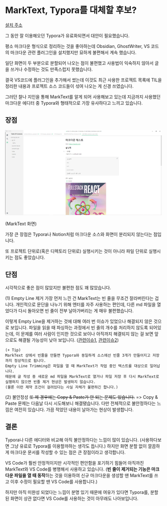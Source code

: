 # MarkText, Typora를 대체할 후보?

[설치 주소](https://github.com/marktext/marktext)

그 동안 잘 이용해오던 Typora가 유료화되면서 대안이 필요했습니다.

평소 마크다운 형식으로 정리하는 것을 좋아하는데 Obsidian, GhostWriter, VS 코드의 마크다운 관련 플러그인을 설치했지만 묘하게 불편해서 계속 했습니다.



일단 화면이 두 부분으로 분할되어 나오는 점이 불편했고 사용법이 익숙하지 않아서 글을 쓰거나 수정하는 것도 만족스럽지 못했습니다.



결국 VS코드에 플러그인을 추가해서 썼는데 이것도 최근 사용한 프로젝트 목록에 TIL을 정리한 내용과 프로젝트 소스 코드들이 섞여 나오는 게 신경 쓰였습니다.

그러던 찰나 지인을 통해 MarkText를 알게 되어 사용해보고 있는데 지금까지 사용했던 마크다운 에디터 중 Typora와 형태적으로 가장 유사하다고 느끼고 있습니다.

## 장점

![MarkText 화면](../../../../public/assets/20220729marktext01.png)

(MarkText 화면)

가장 큰 장점은 Typora나 Notion처럼 마크다운 소스와 화면이 분리되지 않는다는 점입니다.

또 프로젝트 단위로(혹은 디렉토리 단위로) 실행시키는 것이 아니라 파일 단위로 실행시키는 점도 좋았습니다.



## 단점

시각적으로 좋은 점이 많았지만 불편한 점도 꽤 많았습니다.

(1) Empty Line 제거
가장 먼저 느낀 건 MarkText는 빈 줄을 무조건 잘라버린다는 겁니다. 개인적으로 문단을 나누기 위해 엔터를 자주 사용하는 편인데, 다른 md 파일을 열었다가 다시 돌아오면 빈 줄이 전부 날아가버리는 게 매우 불편했습니다. 

이렇게 Empty Line을 제거하는 것에 대해 여러 번 이슈가 있었으나 해결되지 않은 것으로 보입니다. 파일을 읽을 때 파싱하는 과정에서 빈 줄의 개수를 처리하지 않도록 되어있는데, 이 문제를 여러 사람이 인지한 것으로 보이나 아직까지 해결되지 않는 걸 보면 앞으로도 해결될 가능성이 낮아 보입니다. ([관련이슈1](https://github.com/marktext/marktext/issues/1354), [관련이슈2](https://github.com/marktext/marktext/issues/2189))

```
(+ Tip)
MarkText 상에서 빈줄을 만들면 Typora와 동일하게 소스에선 빈줄 3개가 만들어지고 저장까지 정상적으로 됩니다.
Empty Line Trimming은 파일을 열 때 MarkText가 작업 중인 텍스트를 대상으로 일어납니다.
때문에 글 작성 중 새로운 md 파일을 MarkText로 열거나 파일 저장 후 다시 MarkText로 실행하지 않으면 빈줄 제거 현상은 발생하지 않습니다.
(물론 이런 제약 조건이 걸려있다는 사실 자체가 불편하긴 합니다.)
```

(2) 불안정성
~~또 제 경우에는 Copy & Paste가 안 되는 문제도 있습니다.~~
=> Copy & Paste 문제는 다음날 다시 시도해보니 해결됐습니다. 다만 전체적으로 불안정하다는 느낌은 여전히 있습니다. 가끔 적었던 내용이 날아가는 현상이 발생합니다.



## 결론

Typora나 다른 에디터와 비교해 아직 불안정하다는 느낌이 많이 있습니다.
(사용하다보면 그냥 유료로 Typora를 이용할까하는 생각도 듭니다.)
하지만 화면 분할 없이 깔끔하게 마크다운 문서를 작성할 수 있는 점은 큰 장점이라고 생각합니다.

VS Code가 훨씬 안정적이지만 시각적인 편안함을 포기하기 힘들어 아직까진 MarkText와 VS Code를 병행해서 사용하고 있습니다.
(**빈 줄이 제거되는 기능은 마크다운 파일을 열 때 동작**하는 것을 이용하여 신규 마크다운을 생성할 땐 MarkText를 쓰고 이후 수정이 필요할 땐 VS Code를 사용합니다.)

하지만 아직 미완성 되었다는 느낌이 분명 있기 때문에 여유가 있다면 Typora를, 분할된 화면이 상관 없다면 VS Code를 사용하는 것이 아무래도 나아보입니다.